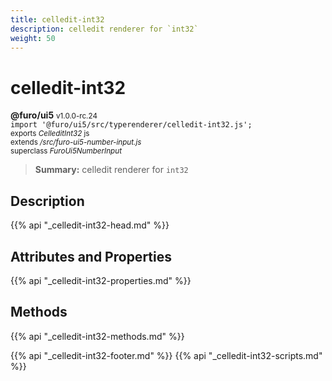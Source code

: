 ```yaml
---
title: celledit-int32
description: celledit renderer for `int32`
weight: 50
---
```


# celledit-int32
**@furo/ui5** <small>v1.0.0-rc.24</small>
<br>`import '@furo/ui5/src/typerenderer/celledit-int32.js';`<small>
<br>exports *CelleditInt32* js
<br>extends */src/furo-ui5-number-input.js*
<br>superclass *FuroUi5NumberInput*</small>

> **Summary:** celledit renderer for `int32`

## Description



{{% api "_celledit-int32-head.md" %}}

## Attributes and Properties
{{% api "_celledit-int32-properties.md" %}}




## Methods
{{% api "_celledit-int32-methods.md" %}}






{{% api "_celledit-int32-footer.md" %}}
{{% api "_celledit-int32-scripts.md" %}}
